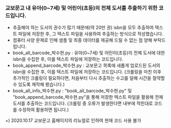 ### 교보문고 내 유아(0~7세) 및 어린이(초등)의 전체 도서를 추출하기 위한 코드입니다.
- 추출해야 하는 도서의 권수가 많기 때문에(약 20만 권) isbn을 모두 추출하여 텍스트 파일에 저장한 후, 그 텍스트 파일을 사용하여 추출하는 방식으로 작성했습니다.
- 컴퓨터 사양 문제로 인해 샘플 및 최종 데이터를 제공해 드릴 수 없는 점 양해 부탁드립니다.
- book_all_barcode_박수현.py : 유아(0~7세) 및 어린이(초등)의 전체 도서에 대한 isbn을 수집한 후, 이를 텍스트 파일에 저장하는 코드입니다.
- book_append_barcode_박수현.py : 교보문고 목록에 새롭게 업로드된 도서의 isbn을 수집한 후, 이를 텍스트 파일에 저장하는 코드입니다. (크롤링을 마친 이후 추가적인 크롤링이 필요하다면, 처음부터 다시 추출하는 수고를 덜해 시간을 절약할 수 있도록 제작해 봤습니다.)
- book_all_info_박수현.py : "book_all_barcode_박수현.py" 및 "book_append_barcode_박수현.py"을 통해 저장한 텍스트 파일을 활용해 전체 도서를 추출하는 코드입니다. (크롤링 중 오류가 발생한다면 내부에 적힌대로 코드를 수정하여 활용하면 됩니다.)

+) 2020.10.17 교보문고 홈페이지의 리뉴얼로 인하여 현재 코드 사용 불가
